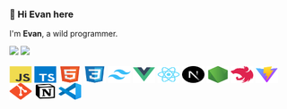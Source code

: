 <!--

-->

### 👋 Hi Evan here

I'm **Evan**, a wild programmer.

<div>
  <img height="180em" src="https://github-readme-stats.vercel.app/api?username=wujihua118&theme=radical&show_icons=true">
  <img height="180em" style="margin_left: 24" src="https://github-readme-stats.vercel.app/api/top-langs/?username=wujihua118&layout=compact">
<div>
  
<div style="display: inline-block;"><br />
  <img src="https://github.com/devicons/devicon/blob/v2.16.0/icons/javascript/javascript-original.svg" align="center" alt="javascript" height="30" width="40">
  <img src="https://github.com/devicons/devicon/blob/v2.16.0/icons/typescript/typescript-original.svg" align="center" alt="typescript" height="30" width="40">
  <img src="https://github.com/devicons/devicon/blob/v2.16.0/icons/html5/html5-original.svg" align="center" alt="html5" height="30" width="40">
  <img src="https://github.com/devicons/devicon/blob/v2.16.0/icons/css3/css3-original.svg" align="center" alt="css" height="30" width="40">
  <img src="https://github.com/devicons/devicon/blob/v2.16.0/icons/tailwindcss/tailwindcss-original.svg" align="center" alt="tailwindcss" height="30" width="40">
  <img src="https://github.com/devicons/devicon/blob/v2.16.0/icons/vuejs/vuejs-original.svg" align="center" alt="vue" height="30" width="40">
  <img src="https://github.com/devicons/devicon/blob/v2.16.0/icons/react/react-original.svg" align="center" alt="react" height="30" width="40">
  <img src="https://github.com/devicons/devicon/blob/v2.16.0/icons/nextjs/nextjs-original.svg" align="center" alt="next" height="30" width="40">
  <img src="https://github.com/devicons/devicon/blob/v2.16.0/icons/nodejs/nodejs-original.svg" align="center" alt="node" height="30" width="40">
  <img src="https://github.com/devicons/devicon/blob/v2.16.0/icons/nestjs/nestjs-original.svg" align="center" alt="nest" height="30" width="40">
  <img src="https://github.com/devicons/devicon/blob/v2.16.0/icons/vitejs/vitejs-original.svg" align="center" alt="vite" height="30" width="40">
  <img src="https://github.com/devicons/devicon/blob/master/icons/git/git-original.svg" align="center" alt="git" height="30" width="40">
  <img src="https://github.com/devicons/devicon/blob/master/icons/notion/notion-original.svg" align="center" alt="notion" height="30" width="40">
  <img src="https://github.com/devicons/devicon/blob/master/icons/vscode/vscode-original.svg" align="center" alt="vscode" height="30" width="40">
</div>


